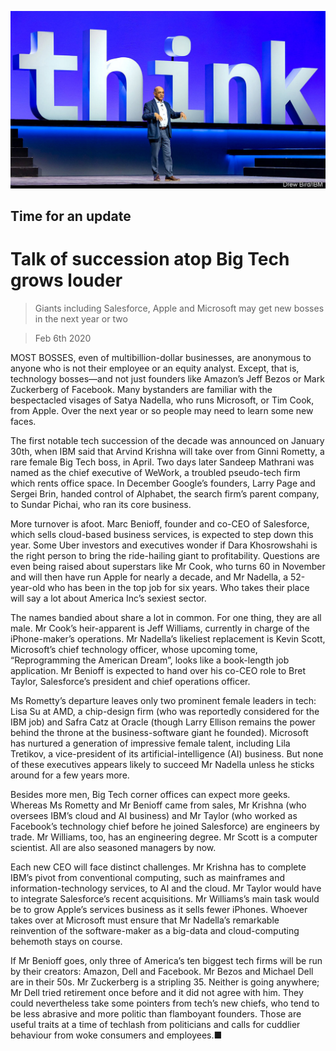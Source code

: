 ![](./images/20200208_WBP503.jpg)

## Time for an update

# Talk of succession atop Big Tech grows louder

> Giants including Salesforce, Apple and Microsoft may get new bosses in the next year or two

> Feb 6th 2020

MOST BOSSES, even of multibillion-dollar businesses, are anonymous to anyone who is not their employee or an equity analyst. Except, that is, technology bosses—and not just founders like Amazon’s Jeff Bezos or Mark Zuckerberg of Facebook. Many bystanders are familiar with the bespectacled visages of Satya Nadella, who runs Microsoft, or Tim Cook, from Apple. Over the next year or so people may need to learn some new faces.

The first notable tech succession of the decade was announced on January 30th, when IBM said that Arvind Krishna will take over from Ginni Rometty, a rare female Big Tech boss, in April. Two days later Sandeep Mathrani was named as the chief executive of WeWork, a troubled pseudo-tech firm which rents office space. In December Google’s founders, Larry Page and Sergei Brin, handed control of Alphabet, the search firm’s parent company, to Sundar Pichai, who ran its core business.

More turnover is afoot. Marc Benioff, founder and co-CEO of Salesforce, which sells cloud-based business services, is expected to step down this year. Some Uber investors and executives wonder if Dara Khosrowshahi is the right person to bring the ride-hailing giant to profitability. Questions are even being raised about superstars like Mr Cook, who turns 60 in November and will then have run Apple for nearly a decade, and Mr Nadella, a 52-year-old who has been in the top job for six years. Who takes their place will say a lot about America Inc’s sexiest sector.

The names bandied about share a lot in common. For one thing, they are all male. Mr Cook’s heir-apparent is Jeff Williams, currently in charge of the iPhone-maker’s operations. Mr Nadella’s likeliest replacement is Kevin Scott, Microsoft’s chief technology officer, whose upcoming tome, “Reprogramming the American Dream”, looks like a book-length job application. Mr Benioff is expected to hand over his co-CEO role to Bret Taylor, Salesforce’s president and chief operations officer.

Ms Rometty’s departure leaves only two prominent female leaders in tech: Lisa Su at AMD, a chip-design firm (who was reportedly considered for the IBM job) and Safra Catz at Oracle (though Larry Ellison remains the power behind the throne at the business-software giant he founded). Microsoft has nurtured a generation of impressive female talent, including Lila Tretikov, a vice-president of its artificial-intelligence (AI) business. But none of these executives appears likely to succeed Mr Nadella unless he sticks around for a few years more.

Besides more men, Big Tech corner offices can expect more geeks. Whereas Ms Rometty and Mr Benioff came from sales, Mr Krishna (who oversees IBM’s cloud and AI business) and Mr Taylor (who worked as Facebook’s technology chief before he joined Salesforce) are engineers by trade. Mr Williams, too, has an engineering degree. Mr Scott is a computer scientist. All are also seasoned managers by now.

Each new CEO will face distinct challenges. Mr Krishna has to complete IBM’s pivot from conventional computing, such as mainframes and information-technology services, to AI and the cloud. Mr Taylor would have to integrate Salesforce’s recent acquisitions. Mr Williams’s main task would be to grow Apple’s services business as it sells fewer iPhones. Whoever takes over at Microsoft must ensure that Mr Nadella’s remarkable reinvention of the software-maker as a big-data and cloud-computing behemoth stays on course.

If Mr Benioff goes, only three of America’s ten biggest tech firms will be run by their creators: Amazon, Dell and Facebook. Mr Bezos and Michael Dell are in their 50s. Mr Zuckerberg is a stripling 35. Neither is going anywhere; Mr Dell tried retirement once before and it did not agree with him. They could nevertheless take some pointers from tech’s new chiefs, who tend to be less abrasive and more politic than flamboyant founders. Those are useful traits at a time of techlash from politicians and calls for cuddlier behaviour from woke consumers and employees.■